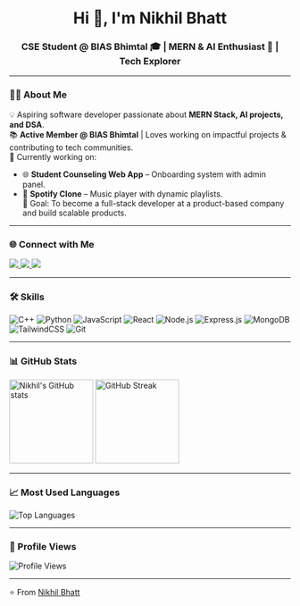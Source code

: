 <!-- Banner / Profile Header -->
<h1 align="center">Hi 👋, I'm Nikhil Bhatt</h1>
<h3 align="center">CSE Student @ BIAS Bhimtal 🎓 | MERN & AI Enthusiast 🚀 | Tech Explorer </h3>

---

### 👨‍💻 About Me
💡 Aspiring software developer passionate about **MERN Stack, AI projects, and DSA**.  
📚 **Active Member @ BIAS Bhimtal** | Loves working on impactful projects & contributing to tech communities.  
🌱 Currently working on:
- 🌐 **Student Counseling Web App** – Onboarding system with admin panel.   
- 🎵 **Spotify Clone** – Music player with dynamic playlists.  
🎯 Goal: To become a full-stack developer at a product-based company and build scalable products.

---

### 🌐 Connect with Me
<p align="left">
<a href="https://www.linkedin.com/in/nikhil-bhatt-485046295/?utm_source=share&utm_campaign=share_via&utm_content=profile&utm_medium=android_app" target="blank">
<img src="https://img.shields.io/badge/LinkedIn-0077B5?style=for-the-badge&logo=linkedin&logoColor=white"/>
</a>
<a href="mailto:bhattnikhil158@gmail.com">
<img src="https://img.shields.io/badge/Email-D14836?style=for-the-badge&logo=gmail&logoColor=white"/>
</a>
<a href="https://your-portfolio-link.vercel.app/" target="blank">
<img src="https://img.shields.io/badge/Portfolio-000000?style=for-the-badge&logo=vercel&logoColor=white"/>
</a>
</p>

---

### 🛠️ Skills
![C++](https://img.shields.io/badge/C++-00599C?style=for-the-badge&logo=cplusplus&logoColor=white)
![Python](https://img.shields.io/badge/Python-3776AB?style=for-the-badge&logo=python&logoColor=white)
![JavaScript](https://img.shields.io/badge/JavaScript-F7DF1E?style=for-the-badge&logo=javascript&logoColor=black)
![React](https://img.shields.io/badge/React-20232A?style=for-the-badge&logo=react&logoColor=61DAFB)
![Node.js](https://img.shields.io/badge/Node.js-339933?style=for-the-badge&logo=nodedotjs&logoColor=white)
![Express.js](https://img.shields.io/badge/Express.js-000000?style=for-the-badge&logo=express&logoColor=white)
![MongoDB](https://img.shields.io/badge/MongoDB-4EA94B?style=for-the-badge&logo=mongodb&logoColor=white)
![TailwindCSS](https://img.shields.io/badge/Tailwind_CSS-38B2AC?style=for-the-badge&logo=tailwind-css&logoColor=white)
![Git](https://img.shields.io/badge/Git-F05032?style=for-the-badge&logo=git&logoColor=white)

---

### 📊 GitHub Stats
<p align="left">
<img src="https://github-readme-stats.vercel.app/api?username=NikhilBhatt-dev&show_icons=true&theme=tokyonight" alt="Nikhil's GitHub stats" height="150"/>
<img src="https://github-readme-streak-stats.herokuapp.com/?user=NikhilBhatt-dev&theme=tokyonight" alt="GitHub Streak" height="150"/>
</p>

---

### 📈 Most Used Languages
<p align="left">
<img src="https://github-readme-stats.vercel.app/api/top-langs/?username=NikhilBhatt-dev&layout=compact&theme=tokyonight" alt="Top Languages" />
</p>

---

### 👀 Profile Views
![Profile Views](https://komarev.com/ghpvc/?username=NikhilBhatt-dev&color=blue&style=flat-square)

---

⭐️ From [Nikhil Bhatt](https://github.com/NikhilBhatt-dev)
